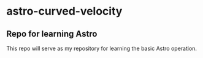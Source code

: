# astro-curved-velocity
## Repo for learning Astro

This repo will serve as my repository for learning the basic Astro operation.

